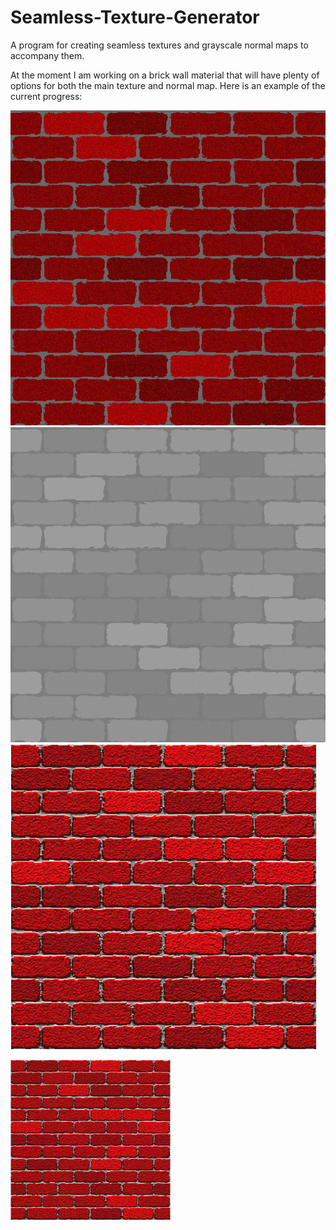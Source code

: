 # Seamless-Texture-Generator
A program for creating seamless textures and grayscale normal maps to accompany them.

At the moment I am working on a brick wall material that will have plenty of options for both the main texture and normal map.
Here is an example of the current progress:

![Texture](https://github.com/DevinMDvorak/Seamless-Texture-Generator/blob/master/TextureTest.jpg?raw=true)
![Normal Map](https://github.com/DevinMDvorak/Seamless-Texture-Generator/blob/master/NormalTest.jpg?raw=true)
![Material](https://github.com/DevinMDvorak/Seamless-Texture-Generator/blob/master/BrickMaterial.PNG?raw=true)

<img src="https://github.com/DevinMDvorak/Seamless-Texture-Generator/blob/master/BrickMaterial.PNG?raw=true" width="256" height="256" title="Material">
